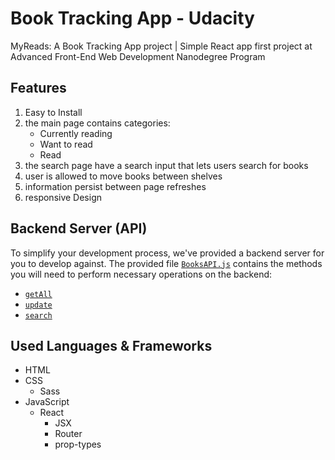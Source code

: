 # Book Tracking App - Udacity

MyReads: A Book Tracking App project | Simple React app
first project at Advanced Front-End Web Development Nanodegree Program

## Features

1. Easy to Install
2. the main page contains categories:
    - Currently reading
    - Want to read
    - Read
3. the search page have a search input that lets users search for books
4. user is allowed to move books between shelves 
5. information persist between page refreshes
6. responsive Design


## Backend Server (API)

To simplify your development process, we've provided a backend server for you to develop against. The provided file [`BooksAPI.js`](src/BooksAPI.js) contains the methods you will need to perform necessary operations on the backend:

* [`getAll`](#getall)
* [`update`](#update)
* [`search`](#search)

## Used Languages & Frameworks

- HTML
- CSS
    - Sass
- JavaScript
    - React
        - JSX
        - Router
        - prop-types

